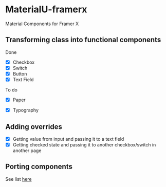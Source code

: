 # MaterialU-framerx
Material Components for Framer X

## Transforming class into functional components

Done

- [x] Checkbox
- [x] Switch
- [x] Button
- [x] Text Field

To do

- [x] Paper
- [x] Typography


## Adding overrides 

- [x] Getting value from input and passing it to a text field
- [x] Getting checked state and passing it to another checkbox/switch in another page

## Porting components

See list [here](https://material-ui.com/)
